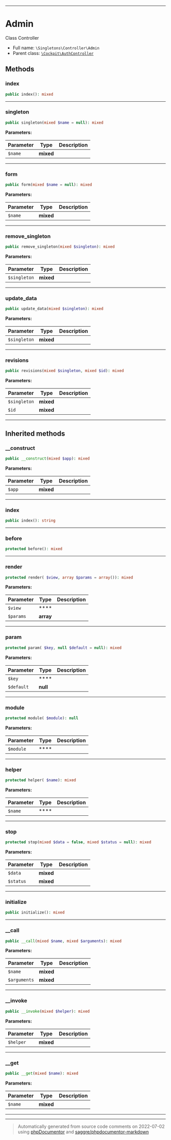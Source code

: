***

# Admin

Class Controller



* Full name: `\Singletons\Controller\Admin`
* Parent class: [`\Cockpit\AuthController`](../../Cockpit/AuthController.md)




## Methods


### index



```php
public index(): mixed
```











***

### singleton



```php
public singleton(mixed $name = null): mixed
```








**Parameters:**

| Parameter | Type | Description |
|-----------|------|-------------|
| `$name` | **mixed** |  |




***

### form



```php
public form(mixed $name = null): mixed
```








**Parameters:**

| Parameter | Type | Description |
|-----------|------|-------------|
| `$name` | **mixed** |  |




***

### remove_singleton



```php
public remove_singleton(mixed $singleton): mixed
```








**Parameters:**

| Parameter | Type | Description |
|-----------|------|-------------|
| `$singleton` | **mixed** |  |




***

### update_data



```php
public update_data(mixed $singleton): mixed
```








**Parameters:**

| Parameter | Type | Description |
|-----------|------|-------------|
| `$singleton` | **mixed** |  |




***

### revisions



```php
public revisions(mixed $singleton, mixed $id): mixed
```








**Parameters:**

| Parameter | Type | Description |
|-----------|------|-------------|
| `$singleton` | **mixed** |  |
| `$id` | **mixed** |  |




***


## Inherited methods


### __construct



```php
public __construct(mixed $app): mixed
```








**Parameters:**

| Parameter | Type | Description |
|-----------|------|-------------|
| `$app` | **mixed** |  |




***

### index



```php
public index(): string
```











***

### before



```php
protected before(): mixed
```











***

### render



```php
protected render( $view, array $params = array()): mixed
```








**Parameters:**

| Parameter | Type | Description |
|-----------|------|-------------|
| `$view` | **** |  |
| `$params` | **array** |  |




***

### param



```php
protected param( $key, null $default = null): mixed
```








**Parameters:**

| Parameter | Type | Description |
|-----------|------|-------------|
| `$key` | **** |  |
| `$default` | **null** |  |




***

### module



```php
protected module( $module): null
```








**Parameters:**

| Parameter | Type | Description |
|-----------|------|-------------|
| `$module` | **** |  |




***

### helper



```php
protected helper( $name): mixed
```








**Parameters:**

| Parameter | Type | Description |
|-----------|------|-------------|
| `$name` | **** |  |




***

### stop



```php
protected stop(mixed $data = false, mixed $status = null): mixed
```








**Parameters:**

| Parameter | Type | Description |
|-----------|------|-------------|
| `$data` | **mixed** |  |
| `$status` | **mixed** |  |




***

### initialize



```php
public initialize(): mixed
```











***

### __call



```php
public __call(mixed $name, mixed $arguments): mixed
```








**Parameters:**

| Parameter | Type | Description |
|-----------|------|-------------|
| `$name` | **mixed** |  |
| `$arguments` | **mixed** |  |




***

### __invoke



```php
public __invoke(mixed $helper): mixed
```








**Parameters:**

| Parameter | Type | Description |
|-----------|------|-------------|
| `$helper` | **mixed** |  |




***

### __get



```php
public __get(mixed $name): mixed
```








**Parameters:**

| Parameter | Type | Description |
|-----------|------|-------------|
| `$name` | **mixed** |  |




***


***
> Automatically generated from source code comments on 2022-07-02 using [phpDocumentor](http://www.phpdoc.org/) and [saggre/phpdocumentor-markdown](https://github.com/Saggre/phpDocumentor-markdown)
